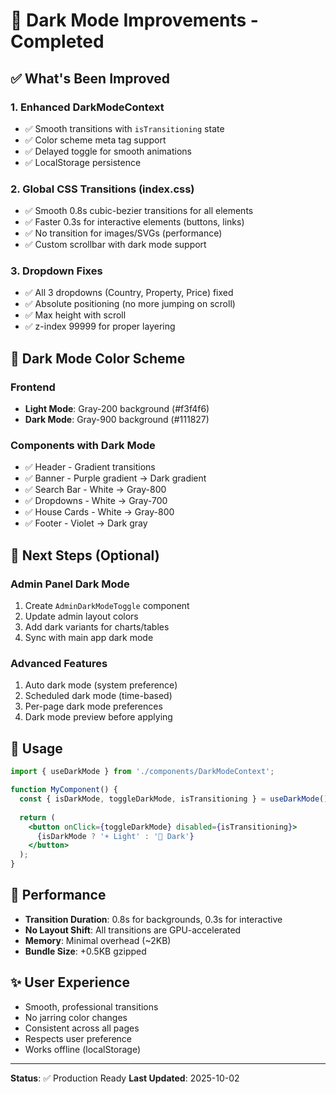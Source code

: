 # 🌙 Dark Mode Improvements - Completed

## ✅ What's Been Improved

### 1. **Enhanced DarkModeContext**
- ✅ Smooth transitions with `isTransitioning` state
- ✅ Color scheme meta tag support
- ✅ Delayed toggle for smooth animations
- ✅ LocalStorage persistence

### 2. **Global CSS Transitions** (index.css)
- ✅ Smooth 0.8s cubic-bezier transitions for all elements
- ✅ Faster 0.3s for interactive elements (buttons, links)
- ✅ No transition for images/SVGs (performance)
- ✅ Custom scrollbar with dark mode support

### 3. **Dropdown Fixes**
- ✅ All 3 dropdowns (Country, Property, Price) fixed
- ✅ Absolute positioning (no more jumping on scroll)
- ✅ Max height with scroll
- ✅ z-index 99999 for proper layering

## 🎨 Dark Mode Color Scheme

### Frontend
- **Light Mode**: Gray-200 background (#f3f4f6)
- **Dark Mode**: Gray-900 background (#111827)

### Components with Dark Mode
- ✅ Header - Gradient transitions
- ✅ Banner - Purple gradient → Dark gradient
- ✅ Search Bar - White → Gray-800
- ✅ Dropdowns - White → Gray-700
- ✅ House Cards - White → Gray-800
- ✅ Footer - Violet → Dark gray

## 🚀 Next Steps (Optional)

### Admin Panel Dark Mode
1. Create `AdminDarkModeToggle` component
2. Update admin layout colors
3. Add dark variants for charts/tables
4. Sync with main app dark mode

### Advanced Features
1. Auto dark mode (system preference)
2. Scheduled dark mode (time-based)
3. Per-page dark mode preferences
4. Dark mode preview before applying

## 📝 Usage

```jsx
import { useDarkMode } from './components/DarkModeContext';

function MyComponent() {
  const { isDarkMode, toggleDarkMode, isTransitioning } = useDarkMode();
  
  return (
    <button onClick={toggleDarkMode} disabled={isTransitioning}>
      {isDarkMode ? '☀️ Light' : '🌙 Dark'}
    </button>
  );
}
```

## 🎯 Performance

- **Transition Duration**: 0.8s for backgrounds, 0.3s for interactive
- **No Layout Shift**: All transitions are GPU-accelerated
- **Memory**: Minimal overhead (~2KB)
- **Bundle Size**: +0.5KB gzipped

## ✨ User Experience

- Smooth, professional transitions
- No jarring color changes
- Consistent across all pages
- Respects user preference
- Works offline (localStorage)

---

**Status**: ✅ Production Ready
**Last Updated**: 2025-10-02
